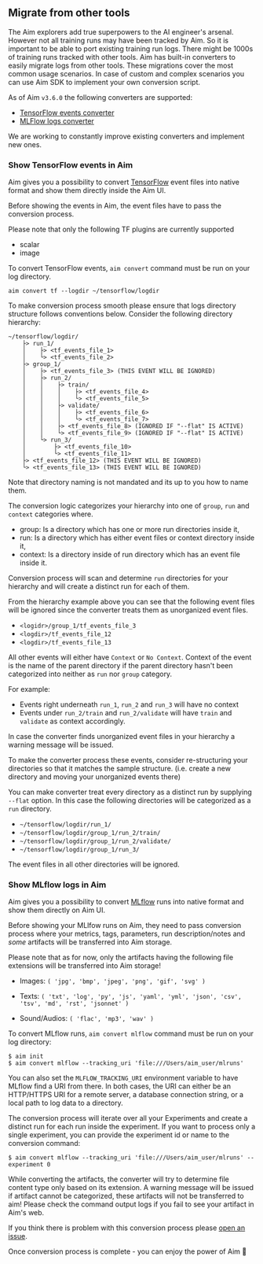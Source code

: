 ## Migrate from other tools

The Aim explorers add true superpowers to the AI engineer's arsenal. However not all training runs may have been tracked
by Aim. So it is important to be able to port existing training run logs. There might be 1000s of training runs tracked
with other tools. Aim has built-in converters to easily migrate logs from other tools. These migrations cover the most
common usage scenarios. In case of custom and complex scenarios you can use Aim SDK to implement your own conversion
script.

As of Aim `v3.6.0` the following converters are supported:

- [TensorFlow events converter](#show-tensorflow-events-in-aim)
- [MLFlow logs converter](#show-mlflow-logs-in-aim)

We are working to constantly improve existing converters and implement new ones.

### Show TensorFlow events in Aim

Aim gives you a possibility to convert [TensorFlow](https://www.tensorflow.org/api_docs/python/tf)
event files into native format and show them directly inside the Aim UI.

Before showing the events in Aim, the event files have to pass the conversion process.

Please note that only the following TF plugins are currently supported

- scalar
- image

To convert TensorFlow events, `aim convert` command must be run on your log directory.

```shell
aim convert tf --logdir ~/tensorflow/logdir
```

To make conversion process smooth please ensure that logs directory structure follows conventions below. Consider the
following directory hierarchy:

```
~/tensorflow/logdir/
    ├> run_1/
    │    ├> <tf_events_file_1>
    │    └> <tf_events_file_2>
    ├> group_1/
    │    ├> <tf_events_file_3> (THIS EVENT WILL BE IGNORED)
    │    ├> run_2/
    │    │    ├> train/
    │    │    │    ├> <tf_events_file_4>
    │    │    │    └> <tf_events_file_5>
    │    │    ├> validate/
    │    │    │    ├> <tf_events_file_6>
    │    │    │    └> <tf_events_file_7>
    │    │    ├> <tf_events_file_8> (IGNORED IF "--flat" IS ACTIVE)
    │    │    └> <tf_events_file_9> (IGNORED IF "--flat" IS ACTIVE)
    │    └> run_3/
    │        ├> <tf_events_file_10>
    │        └> <tf_events_file_11>
    ├> <tf_events_file_12> (THIS EVENT WILL BE IGNORED)
    └> <tf_events_file_13> (THIS EVENT WILL BE IGNORED)
```

Note that directory naming is not mandated and its up to you how to name them.

The conversion logic categorizes your hierarchy into one of `group`, `run` and `context`
categories where.

- group: Is a directory which has one or more run directories inside it,
- run: Is a directory which has either event files or context directory inside it,
- context: Is a directory inside of run directory which has an event file inside it.

Conversion process will scan and determine `run` directories for your hierarchy and will create a distinct run for each
of them.

From the hierarchy example above you can see that the following event files will be ignored since the converter treats
them as unorganized event files.

- `<logidr>/group_1/tf_events_file_3`
- `<logdir>/tf_events_file_12`
- `<logdir>/tf_events_file_13`

All other events will either have `Context` or `No Context`. Context of the event is the name of the parent directory if
the parent directory hasn't been categorized into neither as `run` nor `group` category.

For example:

- Events right underneath `run_1`, `run_2` and `run_3` will have no context
- Events under `run_2/train` and `run_2/validate` will have `train` and `validate` as context accordingly.

In case the converter finds unorganized event files in your hierarchy a warning message will be issued.

To make the converter process these events, consider re-structuring your directories so that it matches the sample
structure. (i.e. create a new directory and moving your unorganized events there)

You can make converter treat every directory as a distinct run by supplying `--flat` option. In this case the following
directories will be categorized as a `run` directory.

- `~/tensorflow/logdir/run_1/`
- `~/tensorflow/logdir/group_1/run_2/train/`
- `~/tensorflow/logdir/group_1/run_2/validate/`
- `~/tensorflow/logdir/group_1/run_3/`

The event files in all other directories will be ignored.

### Show MLflow logs in Aim

Aim gives you a possibility to convert [MLflow](https://mlflow.org/) runs into native format and show them directly on
Aim UI.

Before showing your MLlfow runs on Aim, they need to pass conversion process where your metrics, tags, parameters, run
description/notes and *some* artifacts will be transferred into Aim storage.

Please note that as for now, only the artifacts having the following file extensions will be transferred into Aim
storage!

* Images: `(
  'jpg',
  'bmp',
  'jpeg',
  'png',
  'gif',
  'svg'
  )`

* Texts: `(
  'txt',
  'log',
  'py',
  'js',
  'yaml',
  'yml',
  'json',
  'csv',
  'tsv',
  'md',
  'rst',
  'jsonnet'
  )`

* Sound/Audios: `(
  'flac',
  'mp3',
  'wav'
  )`

To convert MLflow runs, `aim convert mlflow` command must be run on your log directory:

```commandline
$ aim init
$ aim convert mlflow --tracking_uri 'file:///Users/aim_user/mlruns'
```

You can also set the `MLFLOW_TRACKING_URI` environment variable to have MLflow find a URI from there. In both cases, the
URI can either be an HTTP/HTTPS URI for a remote server, a database connection string, or a local path to log data to a
directory.

The conversion process will iterate over all your Experiments and create a distinct run for each run inside the
experiment. If you want to process only a single experiment, you can provide the experiment id or name to the conversion
command:

```commandline
$ aim convert mlflow --tracking_uri 'file:///Users/aim_user/mlruns' --experiment 0
```

While converting the artifacts, the converter will try to determine file content type only based on its extension. A
warning message will be issued if artifact cannot be categorized, these artifacts will not be transferred to aim!
Please check the command output logs if you fail to see your artifact in Aim's web.

If you think there is problem with this conversion process
please [open an issue](https://github.com/aimhubio/aim/issues/new/choose).

Once conversion process is complete - you can enjoy the power of Aim 🚀
